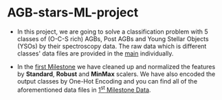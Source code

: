 # AGB-stars-ML-project

* In this project, we are going to solve a classification problem with 5 classes of (O-C-S rich) AGBs, Post AGBs and Young Stellar Objects (YSOs) by their spectroscopy data.
The raw data which is different classes' data files are provided in the [main](https://github.com/Churchiill/AGB-stars-ML-project/tree/main) individually. 

* In the [first Milestone](https://github.com/Churchiill/AGB-stars-ML-project/tree/main/Milestone1) we have cleaned up and normalized the features by **Standard**, **Robust** and **MinMax** scalers. We have also encoded the output classes by One-Hot Encoding and you can find all of the aforementioned data files in [1<sup>st</sup> Milestone Data](https://github.com/Churchiill/AGB-stars-ML-project/tree/main/Milestone1/data).
